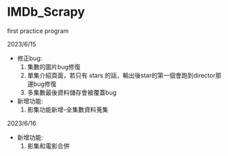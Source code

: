 # IMDb_Scrapy  
first practice program  
  
2023/6/15   
- 修正bug:  
   1. 集數的圖片bug修復  
   2. 單集介紹頁面，若只有 stars 的話，輸出後star的第一個會跑到director那邊bug修復  
   3. 多集數最後資料儲存會被覆蓋bug  
- 新增功能:  
   1. 影集功能新增-全集數資料蒐集  
  
2023/6/16  
- 新增功能:  
   1. 影集和電影合併  
